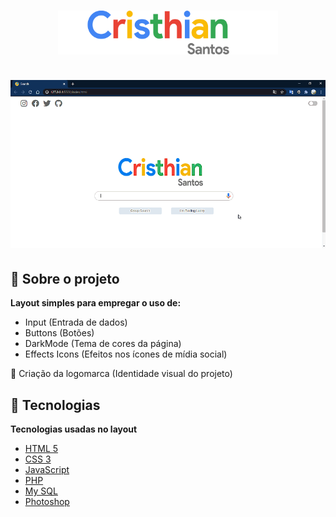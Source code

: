 <h1 align="center">
<img src="https://raw.githubusercontent.com/CristhianFSantos/Layout_Google_Dark_Mode/main/logo.png" alt="Logo" height="70">
<br>
<br>
<img src="https://raw.githubusercontent.com/CristhianFSantos/Layout_Google_Dark_Mode/main/look.gif" alt="Search">
</h1>

## 📖 Sobre o projeto

**Layout simples para empregar o uso de:**

- Input (Entrada de dados)
- Buttons (Botões)
- DarkMode (Tema de cores da página)
- Effects Icons (Efeitos nos ícones de mídia social)

🎨 Criação da logomarca (Identidade visual do projeto)

## 🤖 Tecnologias

**Tecnologias usadas no layout**

- [HTML 5](https://www.w3schools.com/html/)
- [CSS 3](https://www.w3schools.com/css/)
- [JavaScript](https://www.w3schools.com/js/DEFAULT.asp)
- [PHP](https://www.w3schools.com/php/DEFAULT.asp)
- [My SQL](https://www.w3schools.com/php/php_mysql_intro.asp)
- [Photoshop](https://www.adobe.com/br/products/photoshop.html?sdid=KQPOM&mv=search&ef_id=CjwKCAiAnIT9BRAmEiwANaoE1Uqfjh7oNsu1Mx3eRFfIqKeKmbK3vyCj6T_v6QtwRTw2UTpv9OH_qxoCAHkQAvD_BwE:G:s&s_kwcid=AL!3085!3!459896307547!e!!g!!photoshop!188192502!10077842982&gclid=CjwKCAiAnIT9BRAmEiwANaoE1Uqfjh7oNsu1Mx3eRFfIqKeKmbK3vyCj6T_v6QtwRTw2UTpv9OH_qxoCAHkQAvD_BwE)
